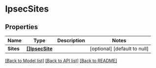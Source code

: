 # IpsecSites

## Properties
Name | Type | Description | Notes
------------ | ------------- | ------------- | -------------
**Sites** | [**[]IpsecSite**](ipsecSite.md) |  | [optional] [default to null]

[[Back to Model list]](../README.md#documentation-for-models) [[Back to API list]](../README.md#documentation-for-api-endpoints) [[Back to README]](../README.md)

